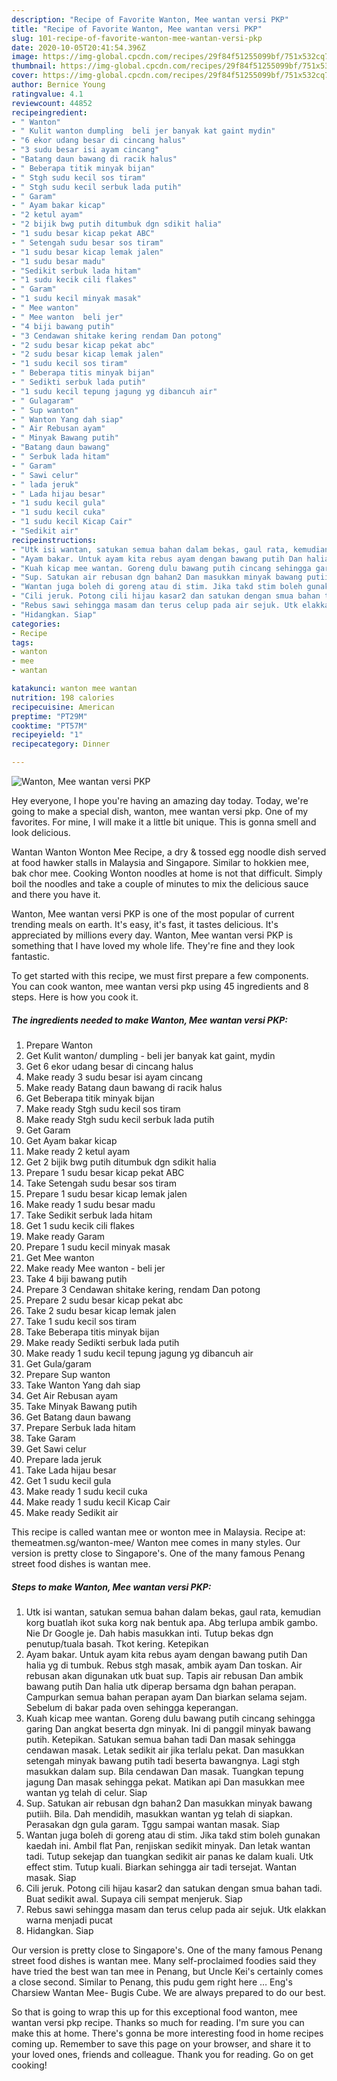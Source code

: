 ```yaml
---
description: "Recipe of Favorite Wanton, Mee wantan versi PKP"
title: "Recipe of Favorite Wanton, Mee wantan versi PKP"
slug: 101-recipe-of-favorite-wanton-mee-wantan-versi-pkp
date: 2020-10-05T20:41:54.396Z
image: https://img-global.cpcdn.com/recipes/29f84f51255099bf/751x532cq70/wanton-mee-wantan-versi-pkp-resipi-foto-utama.jpg
thumbnail: https://img-global.cpcdn.com/recipes/29f84f51255099bf/751x532cq70/wanton-mee-wantan-versi-pkp-resipi-foto-utama.jpg
cover: https://img-global.cpcdn.com/recipes/29f84f51255099bf/751x532cq70/wanton-mee-wantan-versi-pkp-resipi-foto-utama.jpg
author: Bernice Young
ratingvalue: 4.1
reviewcount: 44852
recipeingredient:
- " Wanton"
- " Kulit wanton dumpling  beli jer banyak kat gaint mydin"
- "6 ekor udang besar di cincang halus"
- "3 sudu besar isi ayam cincang"
- "Batang daun bawang di racik halus"
- " Beberapa titik minyak bijan"
- " Stgh sudu kecil sos tiram"
- " Stgh sudu kecil serbuk lada putih"
- " Garam"
- " Ayam bakar kicap"
- "2 ketul ayam"
- "2 bijik bwg putih ditumbuk dgn sdikit halia"
- "1 sudu besar kicap pekat ABC"
- " Setengah sudu besar sos tiram"
- "1 sudu besar kicap lemak jalen"
- "1 sudu besar madu"
- "Sedikit serbuk lada hitam"
- "1 sudu kecik cili flakes"
- " Garam"
- "1 sudu kecil minyak masak"
- " Mee wanton"
- " Mee wanton  beli jer"
- "4 biji bawang putih"
- "3 Cendawan shitake kering rendam Dan potong"
- "2 sudu besar kicap pekat abc"
- "2 sudu besar kicap lemak jalen"
- "1 sudu kecil sos tiram"
- " Beberapa titis minyak bijan"
- " Sedikti serbuk lada putih"
- "1 sudu kecil tepung jagung yg dibancuh air"
- " Gulagaram"
- " Sup wanton"
- " Wanton Yang dah siap"
- " Air Rebusan ayam"
- " Minyak Bawang putih"
- "Batang daun bawang"
- " Serbuk lada hitam"
- " Garam"
- " Sawi celur"
- " lada jeruk"
- " Lada hijau besar"
- "1 sudu kecil gula"
- "1 sudu kecil cuka"
- "1 sudu kecil Kicap Cair"
- "Sedikit air"
recipeinstructions:
- "Utk isi wantan, satukan semua bahan dalam bekas, gaul rata, kemudian korg buatlah ikot suka korg nak bentuk apa. Abg terlupa ambik gambo. Nie Dr Google je. Dah habis masukkan inti. Tutup bekas dgn penutup/tuala basah. Tkot kering. Ketepikan"
- "Ayam bakar. Untuk ayam kita rebus ayam dengan bawang putih Dan halia yg di tumbuk. Rebus stgh masak, ambik ayam Dan toskan. Air rebusan akan digunakan utk buat sup. Tapis air rebusan Dan ambik bawang putih Dan halia utk diperap bersama dgn bahan perapan. Campurkan semua bahan perapan ayam Dan biarkan selama sejam. Sebelum di bakar pada oven sehingga keperangan."
- "Kuah kicap mee wantan. Goreng dulu bawang putih cincang sehingga garing Dan angkat beserta dgn minyak. Ini di panggil minyak bawang putih. Ketepikan. Satukan semua bahan tadi Dan masak sehingga cendawan masak. Letak sedikit air jika terlalu pekat. Dan masukkan setengah minyak bawang putih tadi beserta bawangnya. Lagi stgh masukkan dalam sup. Bila cendawan Dan masak. Tuangkan tepung jagung Dan masak sehingga pekat. Matikan api Dan masukkan mee wantan yg telah di celur. Siap"
- "Sup. Satukan air rebusan dgn bahan2 Dan masukkan minyak bawang putiih. Bila. Dah mendidih, masukkan wantan yg telah di siapkan. Perasakan dgn gula garam. Tggu sampai wantan masak. Siap"
- "Wantan juga boleh di goreng atau di stim. Jika takd stim boleh gunakan kaedah ini. Ambil flat Pan, renjiskan sedikit minyak. Dan letak wantan tadi. Tutup sekejap dan tuangkan sedikit air panas ke dalam kuali. Utk effect stim. Tutup kuali. Biarkan sehingga air tadi tersejat. Wantan masak. Siap"
- "Cili jeruk. Potong cili hijau kasar2 dan satukan dengan smua bahan tadi. Buat sedikit awal. Supaya cili sempat menjeruk. Siap"
- "Rebus sawi sehingga masam dan terus celup pada air sejuk. Utk elakkan warna menjadi pucat"
- "Hidangkan. Siap"
categories:
- Recipe
tags:
- wanton
- mee
- wantan

katakunci: wanton mee wantan 
nutrition: 198 calories
recipecuisine: American
preptime: "PT29M"
cooktime: "PT57M"
recipeyield: "1"
recipecategory: Dinner

---
```



![Wanton, Mee wantan versi PKP](https://img-global.cpcdn.com/recipes/29f84f51255099bf/751x532cq70/wanton-mee-wantan-versi-pkp-resipi-foto-utama.jpg)

Hey everyone, I hope you're having an amazing day today. Today, we're going to make a special dish, wanton, mee wantan versi pkp. One of my favorites. For mine, I will make it a little bit unique. This is gonna smell and look delicious.

Wantan Wanton Wonton Mee Recipe, a dry &amp; tossed egg noodle dish served at food hawker stalls in Malaysia and Singapore. Similar to hokkien mee, bak chor mee. Cooking Wonton noodles at home is not that difficult. Simply boil the noodles and take a couple of minutes to mix the delicious sauce and there you have it.

Wanton, Mee wantan versi PKP is one of the most popular of current trending meals on earth. It's easy, it's fast, it tastes delicious. It's appreciated by millions every day. Wanton, Mee wantan versi PKP is something that I have loved my whole life. They're fine and they look fantastic.


To get started with this recipe, we must first prepare a few components. You can cook wanton, mee wantan versi pkp using 45 ingredients and 8 steps. Here is how you cook it.

<!--inarticleads1-->

##### The ingredients needed to make Wanton, Mee wantan versi PKP:

1. Prepare  Wanton
1. Get  Kulit wanton/ dumpling - beli jer banyak kat gaint, mydin
1. Get 6 ekor udang besar di cincang halus
1. Make ready 3 sudu besar isi ayam cincang
1. Make ready Batang daun bawang di racik halus
1. Get  Beberapa titik minyak bijan
1. Make ready  Stgh sudu kecil sos tiram
1. Make ready  Stgh sudu kecil serbuk lada putih
1. Get  Garam
1. Get  Ayam bakar kicap
1. Make ready 2 ketul ayam
1. Get 2 bijik bwg putih ditumbuk dgn sdikit halia
1. Prepare 1 sudu besar kicap pekat ABC
1. Take  Setengah sudu besar sos tiram
1. Prepare 1 sudu besar kicap lemak jalen
1. Make ready 1 sudu besar madu
1. Take Sedikit serbuk lada hitam
1. Get 1 sudu kecik cili flakes
1. Make ready  Garam
1. Prepare 1 sudu kecil minyak masak
1. Get  Mee wanton
1. Make ready  Mee wanton - beli jer
1. Take 4 biji bawang putih
1. Prepare 3 Cendawan shitake kering, rendam Dan potong
1. Prepare 2 sudu besar kicap pekat abc
1. Take 2 sudu besar kicap lemak jalen
1. Take 1 sudu kecil sos tiram
1. Take  Beberapa titis minyak bijan
1. Make ready  Sedikti serbuk lada putih
1. Make ready 1 sudu kecil tepung jagung yg dibancuh air
1. Get  Gula/garam
1. Prepare  Sup wanton
1. Take  Wanton Yang dah siap
1. Get  Air Rebusan ayam
1. Take  Minyak Bawang putih
1. Get Batang daun bawang
1. Prepare  Serbuk lada hitam
1. Take  Garam
1. Get  Sawi celur
1. Prepare  lada jeruk
1. Take  Lada hijau besar
1. Get 1 sudu kecil gula
1. Make ready 1 sudu kecil cuka
1. Make ready 1 sudu kecil Kicap Cair
1. Make ready Sedikit air


This recipe is called wantan mee or wonton mee in Malaysia. Recipe at: themeatmen.sg/wanton-mee/ Wanton mee comes in many styles. Our version is pretty close to Singapore&#39;s. One of the many famous Penang street food dishes is wantan mee. 

<!--inarticleads2-->

##### Steps to make Wanton, Mee wantan versi PKP:

1. Utk isi wantan, satukan semua bahan dalam bekas, gaul rata, kemudian korg buatlah ikot suka korg nak bentuk apa. Abg terlupa ambik gambo. Nie Dr Google je. Dah habis masukkan inti. Tutup bekas dgn penutup/tuala basah. Tkot kering. Ketepikan
1. Ayam bakar. Untuk ayam kita rebus ayam dengan bawang putih Dan halia yg di tumbuk. Rebus stgh masak, ambik ayam Dan toskan. Air rebusan akan digunakan utk buat sup. Tapis air rebusan Dan ambik bawang putih Dan halia utk diperap bersama dgn bahan perapan. Campurkan semua bahan perapan ayam Dan biarkan selama sejam. Sebelum di bakar pada oven sehingga keperangan.
1. Kuah kicap mee wantan. Goreng dulu bawang putih cincang sehingga garing Dan angkat beserta dgn minyak. Ini di panggil minyak bawang putih. Ketepikan. Satukan semua bahan tadi Dan masak sehingga cendawan masak. Letak sedikit air jika terlalu pekat. Dan masukkan setengah minyak bawang putih tadi beserta bawangnya. Lagi stgh masukkan dalam sup. Bila cendawan Dan masak. Tuangkan tepung jagung Dan masak sehingga pekat. Matikan api Dan masukkan mee wantan yg telah di celur. Siap
1. Sup. Satukan air rebusan dgn bahan2 Dan masukkan minyak bawang putiih. Bila. Dah mendidih, masukkan wantan yg telah di siapkan. Perasakan dgn gula garam. Tggu sampai wantan masak. Siap
1. Wantan juga boleh di goreng atau di stim. Jika takd stim boleh gunakan kaedah ini. Ambil flat Pan, renjiskan sedikit minyak. Dan letak wantan tadi. Tutup sekejap dan tuangkan sedikit air panas ke dalam kuali. Utk effect stim. Tutup kuali. Biarkan sehingga air tadi tersejat. Wantan masak. Siap
1. Cili jeruk. Potong cili hijau kasar2 dan satukan dengan smua bahan tadi. Buat sedikit awal. Supaya cili sempat menjeruk. Siap
1. Rebus sawi sehingga masam dan terus celup pada air sejuk. Utk elakkan warna menjadi pucat
1. Hidangkan. Siap


Our version is pretty close to Singapore&#39;s. One of the many famous Penang street food dishes is wantan mee. Many self-proclaimed foodies said they have tried the best wan tan mee in Penang, but Uncle Kei&#39;s certainly comes a close second. Similar to Penang, this pudu gem right here … Eng&#39;s Charsiew Wantan Mee- Bugis Cube. We are always prepared to do our best. 

So that is going to wrap this up for this exceptional food wanton, mee wantan versi pkp recipe. Thanks so much for reading. I'm sure you can make this at home. There's gonna be more interesting food in home recipes coming up. Remember to save this page on your browser, and share it to your loved ones, friends and colleague. Thank you for reading. Go on get cooking!
